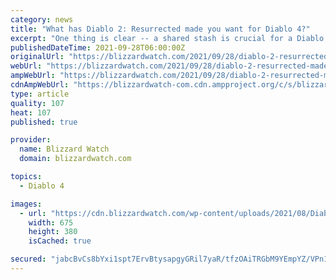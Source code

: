 ```yaml
---
category: news
title: "What has Diablo 2: Resurrected made you want for Diablo 4?"
excerpt: "One thing is clear -- a shared stash is crucial for a Diablo game, and Diablo 4 needs to have one. But in playing D2R, I keep thinking about how I really m ..."
publishedDateTime: 2021-09-28T06:00:00Z
originalUrl: "https://blizzardwatch.com/2021/09/28/diablo-2-resurrected-made-want-diablo-4/"
webUrl: "https://blizzardwatch.com/2021/09/28/diablo-2-resurrected-made-want-diablo-4/"
ampWebUrl: "https://blizzardwatch.com/2021/09/28/diablo-2-resurrected-made-want-diablo-4/amp/"
cdnAmpWebUrl: "https://blizzardwatch-com.cdn.ampproject.org/c/s/blizzardwatch.com/2021/09/28/diablo-2-resurrected-made-want-diablo-4/amp/"
type: article
quality: 107
heat: 107
published: true

provider:
  name: Blizzard Watch
  domain: blizzardwatch.com

topics:
  - Diablo 4

images:
  - url: "https://cdn.blizzardwatch.com/wp-content/uploads/2021/08/Diablo_II_Char_Select_Act2_header.jpg"
    width: 675
    height: 380
    isCached: true

secured: "jabcBvCs8bYxi1spt7ErvBtysapgyGRil7yaR/tfzOAiTRGbM9YEmpYZ/VPn1vUsoMb9LGwC0ZIXyKc7g1bypuY5bs4xWSmbYt4tbfpk9hVYkjzKG55Dn8dacoBRLnsNLIB1QZ9RcDF3i529fo+kTNaLIqPeihUvIy5lakMhcH9ZpyvN8QiS/N7MXWN95rAkhBA6LCdTi+OA3OR5gUpplzDPQ01wUo6/78qGRpKbMi6ryzEJcwCi7GH0tpZ5kDC4wAZ1iPgXht0I0RhF9bIiH298ToIaGfu0OGnuo4/v82OSMQlupg5C2LxzvjA6ArsXeLCN9bSKxhdoXrUjRH3CzMV0v5h4+rdFS07nH0S2B/8=;U3y6uYmxkZ5LR6723LROHw=="
---
```


